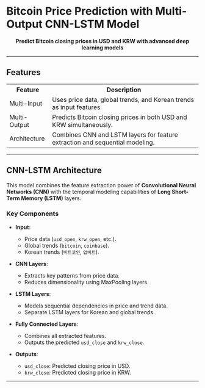 # Bitcoin Price Prediction with Multi-Output CNN-LSTM Model

<p align="center">
  <b>Predict Bitcoin closing prices in USD and KRW with advanced deep learning models</b>
</p>

---

## Features

<table>
  <tr>
    <th>Feature</th>
    <th>Description</th>
  </tr>
  <tr>
    <td>Multi-Input</td>
    <td>Uses price data, global trends, and Korean trends as input features.</td>
  </tr>
  <tr>
    <td>Multi-Output</td>
    <td>Predicts Bitcoin closing prices in both USD and KRW simultaneously.</td>
  </tr>
  <tr>
    <td>Architecture</td>
    <td>Combines CNN and LSTM layers for feature extraction and sequential modeling.</td>
  </tr>
</table>

---

## CNN-LSTM Architecture

This model combines the feature extraction power of **Convolutional Neural Networks (CNN)** with the temporal modeling capabilities of **Long Short-Term Memory (LSTM)** layers.


### **Key Components**
- **Input**:
  - Price data (`usd_open`, `krw_open`, etc.).
  - Global trends (`bitcoin`, `coinbase`).
  - Korean trends (`비트코인`, `업비트`).

- **CNN Layers**:
  - Extracts key patterns from price data.
  - Reduces dimensionality using MaxPooling layers.

- **LSTM Layers**:
  - Models sequential dependencies in price and trend data.
  - Separate LSTM layers for Korean and global trends.

- **Fully Connected Layers**:
  - Combines all extracted features.
  - Outputs the predicted `usd_close` and `krw_close`.

- **Outputs**:
  - `usd_close`: Predicted closing price in USD.
  - `krw_close`: Predicted closing price in KRW.

---
